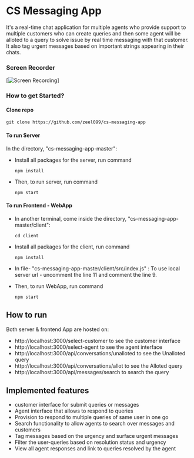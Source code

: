 # CS Messaging App
It's a real-time chat application for multiple agents who provide support to multiple customers who can create queries and then some agent will be alloted to a query to solve issue by real time messaging with that customer. It also tag urgent messages based on important strings appearing in their chats.
### Screen Recorder 
[![Screen Recording](https://drive.google.com/file/d/1NjwmASfxJMoS5JdGqLF_PM3fj1X1ncEX/view?usp=sharing)]
### How to get Started?

#### Clone repo

    git clone https://github.com/zeel099/cs-messaging-app


#### To run Server
In the directory, "cs-messaging-app-master":

- Install all packages for the server, run command
    ```
    npm install
    ```

- Then, to run server, run command
    ```
    npm start
    ```


#### To run Frontend - WebApp
- In another terminal, come inside the directory, "cs-messaging-app-master/client":
    ```
    cd client
    ```

- Install all packages for the client, run command
    ```
    npm install
    ```

- In file- "cs-messaging-app-master/client/src/index.js" :
  To use local server url - uncomment the line 11 and comment the line 9.

- Then, to run WebApp, run command
    ```
    npm start
    ```


## How to run

Both server & frontend App are hosted on:

<!-- - client: [https://admirable-caramel-5b6f46.netlify.app](https://admirable-caramel-5b6f46.netlify.app)
- server: [https://cs-mesaging-app.onrender.com](https://cs-mesaging-app.onrender.com)
- postman APIs collection: [https://www.postman.com/...](https://www.postman.com/planetary-equinox-821652/workspace/branch-assignment-by-rachit-goel/collection/19949199-eb06d1c9-411a-4dc4-9798-f9d51adc7a9c?action=share&creator=19949199) You can set environment as heroku server or local server. -->

 - http://localhost:3000/select-customer to see the customer interface
 - http://localhost:3000/select-agent to see the agent interface
 - http://localhost:3000/api/conversations/unalloted to see the Unalloted query
 - http://localhost:3000/api/conversations/allot to see the Alloted query
 - http://localhost:3000/api/messages/search to search the query

## Implemented features
- customer interface for submit queries or messages
- Agent interface that allows to respond to queries
- Provision to respond to multiple queries of same user in one go
- Search functionality to allow agents to search over messages and customers
- Tag messages based on the urgency and surface urgent messages
- Filter the user-queries based on resolution status and urgency
- View all agent responses and link to queries resolved by the agent
